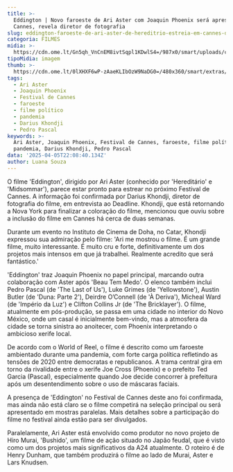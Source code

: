 ```yaml
---
title: >-
  Eddington | Novo faroeste de Ari Aster com Joaquin Phoenix será apresentado em
  Cannes, revela diretor de fotografia
slug: eddington-faroeste-de-ari-aster-de-hereditrio-estreia-em-cannes-diz-membro
categoria: FILMES
midia: >-
  https://cdn.ome.lt/Gn5qh_VnCnEM8ivtSqpl1KDwlS4=/987x0/smart/uploads/conteudo/fotos/hereditario_gViFcrM.jpg
tipoMidia: imagem
thumb: >-
  https://cdn.ome.lt/0lXHXF6wP-zAaeKLIbOzW9NaDG0=/480x360/smart/extras/conteudos/hereditario_MeVIuZP.jpg
tags:
  - Ari Aster
  - Joaquin Phoenix
  - Festival de Cannes
  - faroeste
  - filme político
  - pandemia
  - Darius Khondji
  - Pedro Pascal
keywords: >-
  Ari Aster, Joaquin Phoenix, Festival de Cannes, faroeste, filme político,
  pandemia, Darius Khondji, Pedro Pascal
data: '2025-04-05T22:08:40.134Z'
author: Luana Souza
---
```


O filme 'Eddington', dirigido por Ari Aster (conhecido por 'Hereditário' e 'Midsommar'), parece estar pronto para estrear no próximo Festival de Cannes. A informação foi confirmada por Darius Khondji, diretor de fotografia do filme, em entrevista ao Deadline. Khondji, que está retornando a Nova York para finalizar a coloração do filme, mencionou que ouviu sobre a inclusão do filme em Cannes há cerca de duas semanas.

Durante um evento no Instituto de Cinema de Doha, no Catar, Khondji expressou sua admiração pelo filme: 'Ari me mostrou o filme. É um grande filme, muito interessante. É muito cru e forte, definitivamente um dos projetos mais intensos em que já trabalhei. Realmente acredito que será fantástico.'

'Eddington' traz Joaquin Phoenix no papel principal, marcando outra colaboração com Aster após 'Beau Tem Medo'. O elenco também inclui Pedro Pascal (de 'The Last of Us'), Luke Grimes (de 'Yellowstone'), Austin Butler (de 'Duna: Parte 2'), Deirdre O’Connell (de 'À Deriva'), Micheal Ward (de 'Império da Luz') e Clifton Collins Jr (de 'The Bricklayer'). O filme, atualmente em pós-produção, se passa em uma cidade no interior do Novo México, onde um casal é inicialmente bem-vindo, mas a atmosfera da cidade se torna sinistra ao anoitecer, com Phoenix interpretando o ambicioso xerife local.

De acordo com o World of Reel, o filme é descrito como um faroeste ambientado durante uma pandemia, com forte carga política refletindo as tensões de 2020 entre democratas e republicanos. A trama central gira em torno da rivalidade entre o xerife Joe Cross (Phoenix) e o prefeito Ted Garcia (Pascal), especialmente quando Joe decide concorrer à prefeitura após um desentendimento sobre o uso de máscaras faciais.

A presença de 'Eddington' no Festival de Cannes deste ano foi confirmada, mas ainda não está claro se o filme competirá na seleção principal ou será apresentado em mostras paralelas. Mais detalhes sobre a participação do filme no festival ainda estão para ser divulgados.

Paralelamente, Ari Aster está envolvido como produtor no novo projeto de Hiro Murai, 'Bushido', um filme de ação situado no Japão feudal, que é visto como um dos projetos mais significativos da A24 atualmente. O roteiro é de Henry Dunham, que também produzirá o filme ao lado de Murai, Aster e Lars Knudsen.
